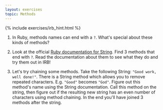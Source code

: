 ```yaml
---
layout: exercises
topic: Methods
---
```


{% include exercises/irb_hint.html %}

1.  In Ruby, methods names can end with a `?`. What's special about these kinds of methods?

2.  Look at the official [Ruby documentation for String](https://ruby-doc.org/core/String.html). Find 3 methods that end with `?`. Read the documentation about them to see what they do and try them out in IRB!

3.  Let's try chaining some methods. Take the following String: `"Good work, well done!"`. There is a String method which allows you to remove repeated characters. E.g. `"Good"` becomes `"God"`. Figure out this method's name using the String documentation. Call this method on the string, then figure out if the resulting new string has an even number of characters using method chaining. In the end you'll have joined 3 methods after the string.
